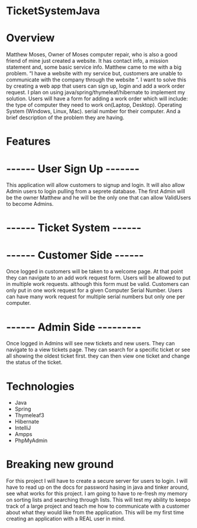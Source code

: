 # TicketSystemJava
# Overview
Matthew Moses, Owner of Moses computer repair, who is also a good friend of mine just created a website. It has contact info, a mission statement and, some basic service info.
Matthew came to me with a big problem. “I have a website with my service but, customers are unable to communicate with the company through the website ”. I want to solve this by creating a web app that users can sign up, login and add a work order request. 
I plan on using java/spring/thymeleaf/hibernate to implement my solution. Users will have a form for adding a work order which will include: the type of computer they need to work on(Laptop, Desktop). Operating System (Windows, Linux, Mac). serial number for their computer. And a brief description of the problem they are having.
# Features
# ------ User Sign Up -------
This application will allow customers to signup and login. It will also allow Admin users to login pulling from a seprete database. The first Admin will be the owner Matthew and he will be the only one that can allow ValidUsers to become Admins. 
# ------ Ticket System ------
# ------ Customer Side ------
Once logged in customers will be taken to a welcome page. At that point they can navigate to an add work request form. Users will be allowed to put in multiple work requests. although this form must be valid. Customers can only put in one work request for a given Computer Serial Number. Users can have many work request for multiple serial numbers but only one per computer.
# ------ Admin Side ---------
Once logged in Admins will see new tickets and new users. They can navigate to a view tickets page. They can search for a specific ticket or see all showing the oldest ticket first. they can then view one ticket and change the status of the ticket.
# Technologies
* Java
* Spring
* Thymeleaf3
* Hibernate
* IntelliJ
* Ampps
* PhpMyAdmin
# Breaking new ground
For this project I will have to create a secure server for users to login. I will have to read up on the docs for password hasing in java and tinker around, see what works for this project. I am going to have to re-fresh my memory on sorting lists and searching through lists. This will test my ability to keepo track of a large project and teach me how to communicate with a customer about what they would like from the application. This will be my first time creating an application with a REAL user in mind.

